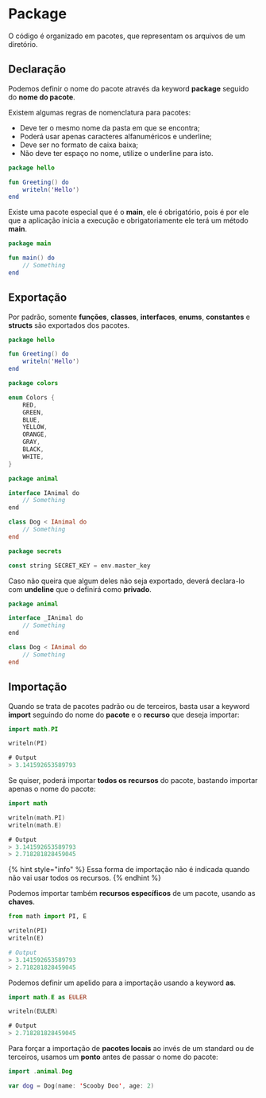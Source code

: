 # Package

O código é organizado em pacotes, que representam os arquivos de um diretório.

## Declaração

Podemos definir o nome do pacote através da keyword **package** seguido do **nome do pacote**.

Existem algumas regras de nomenclatura para pacotes:

* Deve ter o mesmo nome da pasta em que se encontra;
* Poderá usar apenas caracteres alfanuméricos e underline;
* Deve ser no formato de caixa baixa;
* Não deve ter espaço no nome, utilize o underline para isto.

```kotlin
package hello

fun Greeting() do
    writeln('Hello')
end
```

Existe uma pacote especial que é o **main**, ele é obrigatório, pois é por ele que a aplicação inicia a execução e obrigatoriamente ele terá um método **main**.

```kotlin
package main

fun main() do
    // Something
end
```

## Exportação

Por padrão, somente **funções**, **classes**, **interfaces**, **enums**, **constantes** e **structs** são exportados dos pacotes.

```kotlin
package hello

fun Greeting() do
    writeln('Hello')
end
```

```kotlin
package colors

enum Colors {
    RED,
    GREEN,
    BLUE,
    YELLOW,
    ORANGE,
    GRAY,
    BLACK,
    WHITE,
}
```

```kotlin
package animal

interface IAnimal do
    // Something
end

class Dog < IAnimal do
    // Something
end
```

```kotlin
package secrets

const string SECRET_KEY = env.master_key
```

Caso não queira que algum deles não seja exportado, deverá declara-lo com **undeline** que o definirá como **privado**.

```kotlin
package animal

interface _IAnimal do
    // Something
end

class Dog < IAnimal do
    // Something
end
```

## Importação

Quando se trata de pacotes padrão ou de terceiros, basta usar a keyword **import** seguindo do nome do **pacote** e o **recurso** que deseja importar:

```kotlin
import math.PI

writeln(PI)

# Output
> 3.141592653589793
```

Se quiser, poderá importar **todos os recursos** do pacote, bastando importar apenas o nome do pacote:

```kotlin
import math

writeln(math.PI)
writeln(math.E)

# Output
> 3.141592653589793
> 2.718281828459045
```

{% hint style="info" %}
Essa forma de importação não é indicada quando não vai usar todos os recursos.
{% endhint %}

Podemos importar também **recursos específicos** de um pacote, usando as **chaves**.

```python
from math import PI, E

writeln(PI)
writeln(E)

# Output
> 3.141592653589793
> 2.718281828459045
```

Podemos definir um apelido para a importação usando a keyword **as**.

```kotlin
import math.E as EULER

writeln(EULER)

# Output
> 2.718281828459045
```

Para forçar a importação de **pacotes locais** ao invés de um standard ou de terceiros, usamos um **ponto** antes de passar o nome do pacote:

```kotlin
import .animal.Dog

var dog = Dog(name: 'Scooby Doo', age: 2)
```
